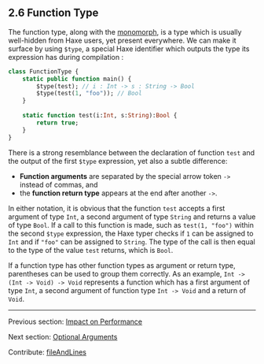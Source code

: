 ## 2.6 Function Type

The function type, along with the [monomorph](types-monomorph.md), is a type which is usually well-hidden from Haxe users, yet present everywhere. We can make it surface by using `$type`, a special Haxe identifier which outputs the type its expression has during compilation :

```haxe
class FunctionType {
	static public function main() {
		$type(test); // i : Int -> s : String -> Bool
		$type(test(1, "foo")); // Bool
	}
	
	static function test(i:Int, s:String):Bool {
		return true;
	}
}
```

There is a strong resemblance between the declaration of function `test` and the output of the first `$type` expression, yet also a subtle difference:



* **Function arguments** are separated by the special arrow token `->` instead of commas, and
* the **function return type** appears at the end after another `->`.



In either notation, it is obvious that the function `test` accepts a first argument of type `Int`, a second argument of type `String` and returns a value of type `Bool`. If a call to this function is made, such as `test(1, "foo")` within the second `$type` expression, the Haxe typer checks if `1` can be assigned to `Int` and if `"foo"` can be assigned to `String`. The type of the call is then equal to the type of the value `test` returns, which is `Bool`.

If a function type has other function types as argument or return type, parentheses can be used to group them correctly. As an example, `Int -> (Int -> Void) -> Void` represents a function which has a first argument of type `Int`, a second argument of function type `Int -> Void` and a return of `Void`.

---

Previous section: [Impact on Performance](types-structure-performance.md)

Next section: [Optional Arguments](types-function-optional-arguments.md)

Contribute: [fileAndLines](https://github.com/HaxeFoundation/HaxeManual/blob/master/02-types.tex#L481-481)